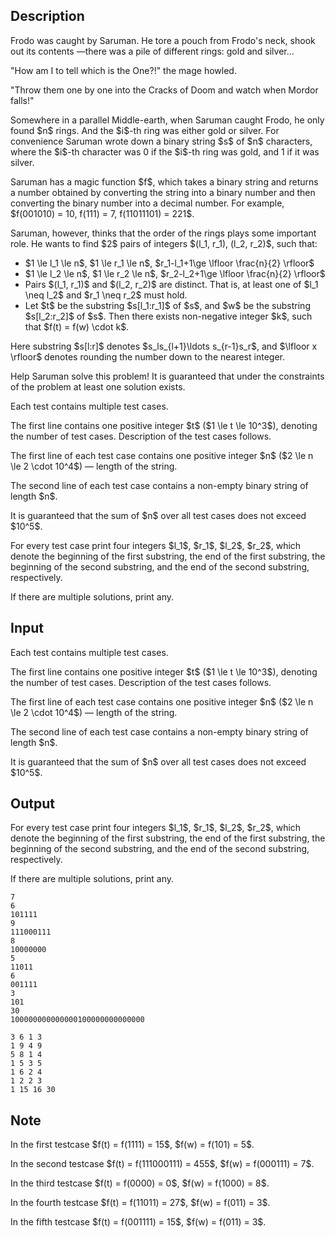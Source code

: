 ## Description

<div><div class="epigraph"><div class="epigraph-text"><span class="tex-font-size-small"> Frodo was caught by Saruman. He tore a pouch from Frodo's neck, shook out its contents&nbsp;—there was a pile of different rings: gold and silver...<p>"How am I to tell which is the One?!" the mage howled.</p><p>"Throw them one by one into the Cracks of Doom and watch when Mordor falls!" </p></span></div></div><p>Somewhere in a parallel Middle-earth, when Saruman caught Frodo, he only found $n$ rings. And the $i$-th ring was either gold or silver. For convenience Saruman wrote down a binary string $s$ of $n$ characters, where the $i$-th character was <span class="tex-font-style-tt">0</span> if the $i$-th ring was gold, and <span class="tex-font-style-tt">1</span> if it was silver.</p><p>Saruman has a magic function $f$, which takes a binary string and returns a number obtained by converting the string into a binary number and then converting the binary number into a decimal number. For example, $f(001010) = 10, f(111) = 7, f(11011101) = 221$.</p><p>Saruman, however, thinks that the order of the rings plays some important role. He wants to find $2$ pairs of integers $(l_1, r_1), (l_2, r_2)$, such that:</p><ul><li> $1 \le l_1 \le n$, $1 \le r_1 \le n$, $r_1-l_1+1\ge \lfloor \frac{n}{2} \rfloor$ </li><li> $1 \le l_2 \le n$, $1 \le r_2 \le n$, $r_2-l_2+1\ge \lfloor \frac{n}{2} \rfloor$ </li><li> Pairs $(l_1, r_1)$ and $(l_2, r_2)$ are distinct. That is, at least one of $l_1 \neq l_2$ and $r_1 \neq r_2$ must hold.</li><li> Let $t$ be the substring $s[l_1:r_1]$ of $s$, and $w$ be the substring $s[l_2:r_2]$ of $s$. Then <span class="tex-font-style-bf">there exists non-negative integer $k$, such that $f(t) = f(w) \cdot k$.</span></li></ul><p>Here substring $s[l:r]$ denotes $s_ls_{l+1}\ldots s_{r-1}s_r$, and $\lfloor x \rfloor$ denotes rounding the number down to the nearest integer.</p><p>Help Saruman solve this problem! It is guaranteed that under the constraints of the problem at least one solution exists.</p></div><div class="input-specification"><p>Each test contains multiple test cases.</p><p>The first line contains one positive integer $t$ ($1 \le t \le 10^3$), denoting the number of test cases. Description of the test cases follows.</p><p>The first line of each test case contains one positive integer $n$ ($2 \le n \le 2 \cdot 10^4$)&nbsp;— length of the string.</p><p>The second line of each test case contains a non-empty binary string of length $n$.</p><p>It is guaranteed that the sum of $n$ over all test cases does not exceed $10^5$.</p></div><div class="output-specification"><p>For every test case print four integers $l_1$, $r_1$, $l_2$, $r_2$, which denote the beginning of the first substring, the end of the first substring, the beginning of the second substring, and the end of the second substring, respectively.</p><p>If there are multiple solutions, print any.</p></div>

## Input

<p>Each test contains multiple test cases.</p><p>The first line contains one positive integer $t$ ($1 \le t \le 10^3$), denoting the number of test cases. Description of the test cases follows.</p><p>The first line of each test case contains one positive integer $n$ ($2 \le n \le 2 \cdot 10^4$)&nbsp;— length of the string.</p><p>The second line of each test case contains a non-empty binary string of length $n$.</p><p>It is guaranteed that the sum of $n$ over all test cases does not exceed $10^5$.</p>

## Output

<p>For every test case print four integers $l_1$, $r_1$, $l_2$, $r_2$, which denote the beginning of the first substring, the end of the first substring, the beginning of the second substring, and the end of the second substring, respectively.</p><p>If there are multiple solutions, print any.</p>





```input1
7
6
101111
9
111000111
8
10000000
5
11011
6
001111
3
101
30
100000000000000100000000000000
```




```output1
3 6 1 3
1 9 4 9
5 8 1 4
1 5 3 5
1 6 2 4
1 2 2 3
1 15 16 30
```



## Note

<p>In the first testcase $f(t) = f(1111) = 15$, $f(w) = f(101) = 5$.</p><p>In the second testcase $f(t) = f(111000111) = 455$, $f(w) = f(000111) = 7$.</p><p>In the third testcase $f(t) = f(0000) = 0$, $f(w) = f(1000) = 8$.</p><p>In the fourth testcase $f(t) = f(11011) = 27$, $f(w) = f(011) = 3$.</p><p>In the fifth testcase $f(t) = f(001111) = 15$, $f(w) = f(011) = 3$.</p>
